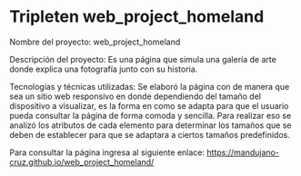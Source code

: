 # Tripleten web_project_homeland

Nombre del proyecto: web_project_homeland

Descripción del proyecto: Es una página que simula una galería de arte donde explica una fotografía junto con su historia.

Tecnologías y técnicas utilizadas: Se elaboró la página con de manera que sea un sitio web responsivo en donde dependiendo del tamaño del dispositivo a visualizar, es la forma en como se adapta para que el usuario pueda consultar la página de forma comoda y sencilla. Para realizar eso se analizó los atributos de cada elemento para determinar los tamaños que se deben de establecer para que se adaptara a ciertos tamaños predefinidos.

Para consultar la página ingresa al siguiente enlace: https://mandujano-cruz.github.io/web_project_homeland/

